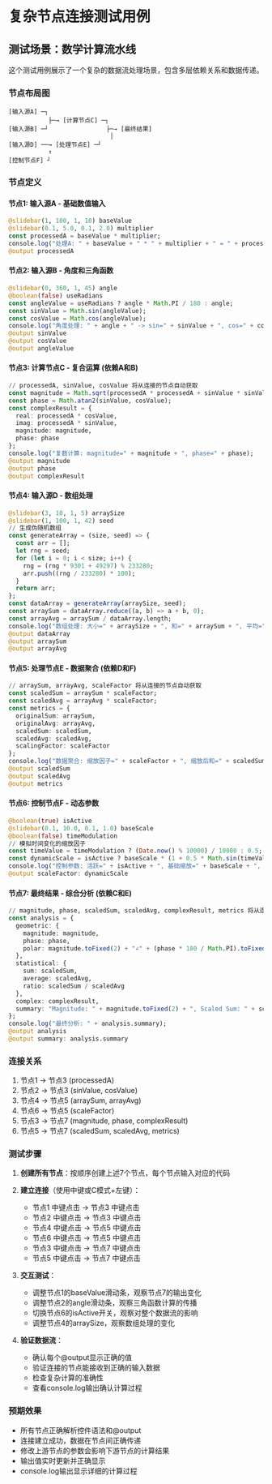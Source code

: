 # 复杂节点连接测试用例

## 测试场景：数学计算流水线

这个测试用例展示了一个复杂的数据流处理场景，包含多层依赖关系和数据传递。

### 节点布局图
```
[输入源A] ─┐
           ├─→ [计算节点C] ─┐
[输入源B] ─┘                ├─→ [最终结果] 
                            │
[输入源D] ──→ [处理节点E] ─┘
           ↑
[控制节点F] ┘
```

### 节点定义

#### 节点1: 输入源A - 基础数值输入
```julia
@slidebar(1, 100, 1, 10) baseValue
@slidebar(0.1, 5.0, 0.1, 2.0) multiplier
const processedA = baseValue * multiplier;
console.log("处理A: " + baseValue + " * " + multiplier + " = " + processedA);
@output processedA
```

#### 节点2: 输入源B - 角度和三角函数
```julia
@slidebar(0, 360, 1, 45) angle
@boolean(false) useRadians
const angleValue = useRadians ? angle * Math.PI / 180 : angle;
const sinValue = Math.sin(angleValue);
const cosValue = Math.cos(angleValue);
console.log("角度处理: " + angle + " -> sin=" + sinValue + ", cos=" + cosValue);
@output sinValue
@output cosValue
@output angleValue
```

#### 节点3: 计算节点C - 复合运算 (依赖A和B)
```julia
// processedA, sinValue, cosValue 将从连接的节点自动获取
const magnitude = Math.sqrt(processedA * processedA + sinValue * sinValue);
const phase = Math.atan2(sinValue, cosValue);
const complexResult = {
  real: processedA * cosValue,
  imag: processedA * sinValue,
  magnitude: magnitude,
  phase: phase
};
console.log("复数计算: magnitude=" + magnitude + ", phase=" + phase);
@output magnitude
@output phase
@output complexResult
```

#### 节点4: 输入源D - 数组处理
```julia
@slidebar(3, 10, 1, 5) arraySize
@slidebar(1, 100, 1, 42) seed
// 生成伪随机数组
const generateArray = (size, seed) => {
  const arr = [];
  let rng = seed;
  for (let i = 0; i < size; i++) {
    rng = (rng * 9301 + 49297) % 233280;
    arr.push((rng / 233280) * 100);
  }
  return arr;
};
const dataArray = generateArray(arraySize, seed);
const arraySum = dataArray.reduce((a, b) => a + b, 0);
const arrayAvg = arraySum / dataArray.length;
console.log("数组处理: 大小=" + arraySize + ", 和=" + arraySum + ", 平均=" + arrayAvg);
@output dataArray
@output arraySum
@output arrayAvg
```

#### 节点5: 处理节点E - 数据聚合 (依赖D和F)
```julia
// arraySum, arrayAvg, scaleFactor 将从连接的节点自动获取
const scaledSum = arraySum * scaleFactor;
const scaledAvg = arrayAvg * scaleFactor;
const metrics = {
  originalSum: arraySum,
  originalAvg: arrayAvg,
  scaledSum: scaledSum,
  scaledAvg: scaledAvg,
  scalingFactor: scaleFactor
};
console.log("数据聚合: 缩放因子=" + scaleFactor + ", 缩放后和=" + scaledSum);
@output scaledSum
@output scaledAvg
@output metrics
```

#### 节点6: 控制节点F - 动态参数
```julia
@boolean(true) isActive
@slidebar(0.1, 10.0, 0.1, 1.0) baseScale
@boolean(false) timeModulation
// 模拟时间变化的缩放因子
const timeValue = timeModulation ? (Date.now() % 10000) / 10000 : 0.5;
const dynamicScale = isActive ? baseScale * (1 + 0.5 * Math.sin(timeValue * Math.PI * 2)) : 1.0;
console.log("控制参数: 活跃=" + isActive + ", 基础缩放=" + baseScale + ", 动态缩放=" + dynamicScale);
@output scaleFactor: dynamicScale
```

#### 节点7: 最终结果 - 综合分析 (依赖C和E)
```julia
// magnitude, phase, scaledSum, scaledAvg, complexResult, metrics 将从连接的节点自动获取
const analysis = {
  geometric: {
    magnitude: magnitude,
    phase: phase,
    polar: magnitude.toFixed(2) + "∠" + (phase * 180 / Math.PI).toFixed(1) + "°"
  },
  statistical: {
    sum: scaledSum,
    average: scaledAvg,
    ratio: scaledSum / scaledAvg
  },
  complex: complexResult,
  summary: "Magnitude: " + magnitude.toFixed(2) + ", Scaled Sum: " + scaledSum.toFixed(2)
};
console.log("最终分析: " + analysis.summary);
@output analysis
@output summary: analysis.summary
```

### 连接关系
1. 节点1 → 节点3 (processedA)
2. 节点2 → 节点3 (sinValue, cosValue)
3. 节点4 → 节点5 (arraySum, arrayAvg)
4. 节点6 → 节点5 (scaleFactor)
5. 节点3 → 节点7 (magnitude, phase, complexResult)
6. 节点5 → 节点7 (scaledSum, scaledAvg, metrics)

### 测试步骤

1. **创建所有节点**：按顺序创建上述7个节点，每个节点输入对应的代码

2. **建立连接**（使用中键或C模式+左键）：
   - 节点1 中键点击 → 节点3 中键点击
   - 节点2 中键点击 → 节点3 中键点击
   - 节点4 中键点击 → 节点5 中键点击
   - 节点6 中键点击 → 节点5 中键点击
   - 节点3 中键点击 → 节点7 中键点击
   - 节点5 中键点击 → 节点7 中键点击

3. **交互测试**：
   - 调整节点1的baseValue滑动条，观察节点7的输出变化
   - 调整节点2的angle滑动条，观察三角函数计算的传播
   - 切换节点6的isActive开关，观察对整个数据流的影响
   - 调整节点4的arraySize，观察数组处理的变化

4. **验证数据流**：
   - 确认每个@output显示正确的值
   - 验证连接的节点能接收到正确的输入数据
   - 检查复杂计算的准确性
   - 查看console.log输出确认计算过程

### 预期效果
- 所有节点正确解析控件语法和@output
- 连接建立成功，数据在节点间正确传递
- 修改上游节点的参数会影响下游节点的计算结果
- 输出值实时更新并正确显示
- console.log输出显示详细的计算过程 